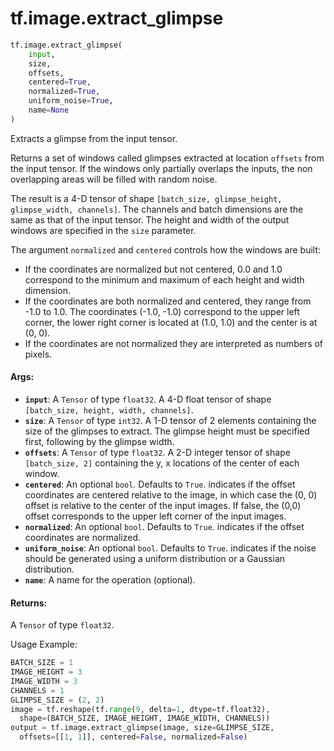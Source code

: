 <div itemscope itemtype="http://developers.google.com/ReferenceObject">
<meta itemprop="name" content="tf.image.extract_glimpse" />
<meta itemprop="path" content="Stable" />
</div>

# tf.image.extract_glimpse

``` python
tf.image.extract_glimpse(
    input,
    size,
    offsets,
    centered=True,
    normalized=True,
    uniform_noise=True,
    name=None
)
```

Extracts a glimpse from the input tensor.

Returns a set of windows called glimpses extracted at location
`offsets` from the input tensor. If the windows only partially
overlaps the inputs, the non overlapping areas will be filled with
random noise.

The result is a 4-D tensor of shape `[batch_size, glimpse_height,
glimpse_width, channels]`. The channels and batch dimensions are the
same as that of the input tensor. The height and width of the output
windows are specified in the `size` parameter.

The argument `normalized` and `centered` controls how the windows are built:

* If the coordinates are normalized but not centered, 0.0 and 1.0
  correspond to the minimum and maximum of each height and width
  dimension.
* If the coordinates are both normalized and centered, they range from
  -1.0 to 1.0. The coordinates (-1.0, -1.0) correspond to the upper
  left corner, the lower right corner is located at (1.0, 1.0) and the
  center is at (0, 0).
* If the coordinates are not normalized they are interpreted as
  numbers of pixels.

#### Args:

* <b>`input`</b>: A `Tensor` of type `float32`. A 4-D float tensor of shape
    `[batch_size, height, width, channels]`.
* <b>`size`</b>: A `Tensor` of type `int32`. A 1-D tensor of 2 elements containing the
    size of the glimpses to extract.  The glimpse height must be specified
    first, following by the glimpse width.
* <b>`offsets`</b>: A `Tensor` of type `float32`. A 2-D integer tensor of shape
    `[batch_size, 2]` containing the y, x locations of the center of each
    window.
* <b>`centered`</b>: An optional `bool`. Defaults to `True`. indicates if the offset
    coordinates are centered relative to the image, in which case the (0, 0)
    offset is relative to the center of the input images. If false, the (0,0)
    offset corresponds to the upper left corner of the input images.
* <b>`normalized`</b>: An optional `bool`. Defaults to `True`. indicates if the offset
    coordinates are normalized.
* <b>`uniform_noise`</b>: An optional `bool`. Defaults to `True`. indicates if the
    noise should be generated using a uniform distribution or a Gaussian
    distribution.
* <b>`name`</b>: A name for the operation (optional).


#### Returns:

  A `Tensor` of type `float32`.

Usage Example:
  ```python
  BATCH_SIZE = 1
  IMAGE_HEIGHT = 3
  IMAGE_WIDTH = 3
  CHANNELS = 1
  GLIMPSE_SIZE = (2, 2)
  image = tf.reshape(tf.range(9, delta=1, dtype=tf.float32),
    shape=(BATCH_SIZE, IMAGE_HEIGHT, IMAGE_WIDTH, CHANNELS))
  output = tf.image.extract_glimpse(image, size=GLIMPSE_SIZE,
    offsets=[[1, 1]], centered=False, normalized=False)
   ```